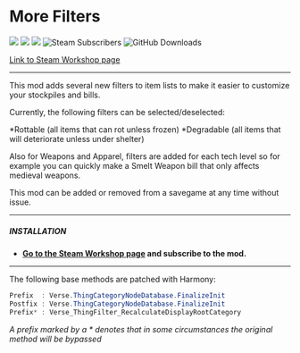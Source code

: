 # More Filters
![](https://img.shields.io/badge/Mod_Version-1.3-blue.svg)
![](https://img.shields.io/badge/Built_for_RimWorld-1.1-blue.svg)
![](https://img.shields.io/badge/Powered_by_Harmony-2.0-blue.svg)
![Steam Subscribers](https://img.shields.io/badge/dynamic/xml.svg?label=Steam+Subscribers&query=//table/tr[2]/td[1]&colorB=blue&url=https://steamcommunity.com/sharedfiles/filedetails/%3Fid=1508850027&suffix=+total)
![GitHub Downloads](https://img.shields.io/github/downloads/Jaxe-Dev/MoreFilters/total.svg?colorB=blue&label=GitHub+Downloads)

[Link to Steam Workshop page](https://steamcommunity.com/sharedfiles/filedetails/?id=1911734422)

---

This mod adds several new filters to item lists to make it easier to customize your stockpiles and bills.

Currently, the following filters can be selected/deselected:

*Rottable (all items that can rot unless frozen)
*Degradable (all items that will deteriorate unless under shelter)

Also for Weapons and Apparel, filters are added for each tech level so for example you can quickly make a Smelt Weapon bill that only affects medieval weapons.

This mod can be added or removed from a savegame at any time without issue.

---

##### INSTALLATION
- **[Go to the Steam Workshop page](https://steamcommunity.com/sharedfiles/filedetails/?id=1911734422) and subscribe to the mod.**

---

The following base methods are patched with Harmony:
```C#
Prefix  : Verse.ThingCategoryNodeDatabase.FinalizeInit
Postfix : Verse.ThingCategoryNodeDatabase.FinalizeInit
Prefix* : Verse_ThingFilter_RecalculateDisplayRootCategory
```
*A prefix marked by a \* denotes that in some circumstances the original method will be bypassed*